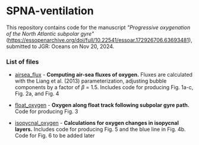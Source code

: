 # SPNA-ventilation

This repository contains code for the manuscript *"Progressive oxygenation of the North Atlantic subpolar gyre"* (https://essopenarchive.org/doi/full/10.22541/essoar.172926706.63693481), submitted to JGR: Oceans on Nov 20, 2024.

### List of files

* [airsea_flux](airsea_flux.ipynb) - **Computing air-sea fluxes of oxygen.** Fluxes are calculated with the Liang et al. (2013) parameterization, adjusting bubble components by a factor of $\beta$ = 1.5. Includes code for producing Fig. 1a-c, Fig. 2a, and Fig. 4

* [float_oxygen](float_oxygen.ipynb) - **Oxygen along float track following subpolar gyre path.** Code for producing Fig. 3

* [isopycnal_oxygen](isopycnal_oxygen.ipynb) - **Calculations for oxygen changes in isopycnal layers.** Includes code for producing Fig. 5 and the blue line in Fig. 4b. Code for Fig. 6 to be added later